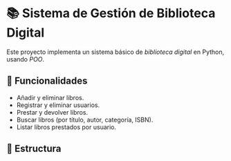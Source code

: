 # 📚 Sistema de Gestión de Biblioteca Digital

Este proyecto implementa un sistema básico de *biblioteca digital* en Python, usando *POO*.

## 🚀 Funcionalidades
- Añadir y eliminar libros.
- Registrar y eliminar usuarios.
- Prestar y devolver libros.
- Buscar libros (por título, autor, categoría, ISBN).
- Listar libros prestados por usuario.

## 📂 Estructura
